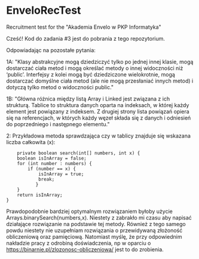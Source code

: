 # EnveloRecTest
Recruitment test for the "Akademia Envelo w PKP Informatyka"

Cześć! Kod do zadania #3 jest do pobrania z tego repozytorium.

Odpowiadając na pozostałe pytania:

1A: "Klasy abstrakcyjne mogą dziedziczyć tylko po jednej innej klasie, mogą dostarczać ciała metod i mogą określać metody o innej widoczności niż ‘public’. Interfejsy z kolei mogą być dziedziczone wielokrotnie, mogą dostarczać domyślne ciała metod (ale nie mogą przesłaniać innych metod) i dotyczą tylko metod o widoczności public."

1B: "Główna różnica między listą Array i Linked jest związana z ich strukturą. Tablice to struktura danych oparta na indeksach, w której każdy element jest powiązany z indeksem. Z drugiej strony lista powiązań opiera się na referencjach, w których każdy węzeł składa się z danych i odniesień do poprzedniego i następnego elementu."

2: Przykładowa metoda sprawdzająca czy w tablicy znajduje się wskazana liczba całkowita (x):
        
        private boolean search(int[] numbers, int x) {
        boolean isInArray = false;        
        for (int number : numbers) {        
            if (number == x) {            
                isInArray = true;                
                break;
               }            
        }        
        return isInArray;        
    }    

Prawdopodobnie bardziej optymalnym rozwiązaniem byłoby użycie Arrays.binarySearch(numbers,x). Niestety z zabrakło mi czasu aby napisać działające rozwiązanie na podstawie tej metody. Również z tego samego powdu niestety nie uzupełniam rozwiązania o przewidywaną złożoność obliczeniową oraz pamięciową. Natomiast myślę, że przy odpowiednim nakładzie pracy z odrobiną doświadczenia, np w oparciu o https://binarnie.pl/zlozonosc-obliczeniowa/ jest to do zrobienia.
